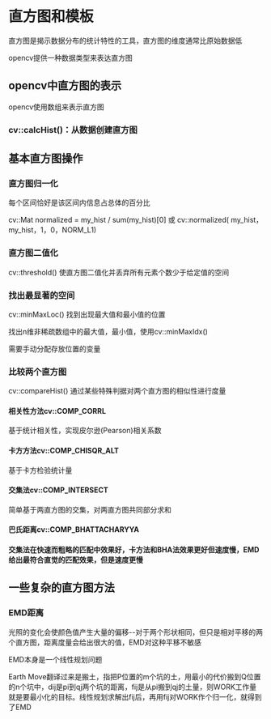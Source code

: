 

# 直方图和模板			



直方图是揭示数据分布的统计特性的工具，直方图的维度通常比原始数据低			

opencv提供一种数据类型来表达直方图		



## opencv中直方图的表示			

opencv使用数组来表示直方图			

### cv::calcHist()：从数据创建直方图						





## 基本直方图操作			

### 直方图归一化			

每个区间恰好是该区间内信息占总体的百分比			

cv::Mat normalized = my_hist / sum(my_hist)[0] 或 cv::normalized( my_hist，my_hist，1，0，NORM_L1)   

### 直方图二值化			

cv::threshold() 使直方图二值化并丢弃所有元素个数少于给定值的空间			



### 找出最显著的空间		

cv::minMaxLoc() 找到出现最大值和最小值的位置      		

找出n维非稀疏数组中的最大值，最小值，使用cv::minMaxIdx()			

需要手动分配存放位置的变量			



### 比较两个直方图			

cv::compareHist() 通过某些特殊判据对两个直方图的相似性进行度量			

#### 相关性方法cv::COMP_CORRL		

基于统计相关性，实现皮尔逊(Pearson)相关系数

#### 卡方方法cv::COMP_CHISQR_ALT		

基于卡方检验统计量				

#### 交集法cv::COMP_INTERSECT			

简单基于两直方图的交集，对两直方图共同部分求和			

#### 巴氏距离cv::COMP_BHATTACHARYYA		



#### 交集法在快速而粗略的匹配中效果好，卡方法和BHA法效果更好但速度慢，EMD给出最符合直觉的匹配效果，但是速度更慢				



## 一些复杂的直方图方法		

### EMD距离			

光照的变化会使颜色值产生大量的偏移--对于两个形状相同，但只是相对平移的两个直方图，距离度量会给出很大的值，EMD对这种平移不敏感				



EMD本身是一个线性规划问题

Earth Move翻译过来是搬土，指把P位置的m个坑的土，用最小的代价搬到Q位置的n个坑中，dij是pi到qj两个坑的距离，fij是从pi搬到qj的土量，则WORK工作量就是要最小化的目标。线性规划求解出fij后，再用fij对WORK作个归一化，就得到了EMD		







